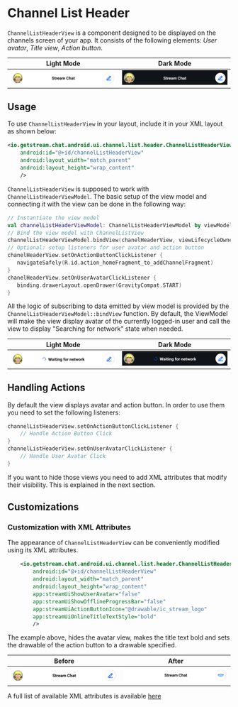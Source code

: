 # Channel List Header


`ChannelListHeaderView` is a component designed to be displayed on the channels screen of your app. 
It consists of the following elements: _User avatar_, _Title view_, _Action button_.
 
 | Light Mode | Dark Mode |
 | --- | --- |
 |![Light_mode](../../assets/channels_header.png)|![Dark_mode](../../assets/channels_header_dark.png)|
 
## Usage

To use `ChannelListHeaderView` in your layout, include it in your XML layout as shown below:
```XML
<io.getstream.chat.android.ui.channel.list.header.ChannelListHeaderView
    android:id="@+id/channelListHeaderView"
    android:layout_width="match_parent"
    android:layout_height="wrap_content"
    />
```

`ChannelListHeaderView` is supposed to work with `ChannelListHeaderViewModel`. 
The basic setup of the view model and connecting it with the view can be done in the following way:
 ```kotlin
// Instantiate the view model 
val channelListHeaderViewModel: ChannelListHeaderViewModel by viewModels()
// Bind the view model with ChannelListView 
channelListHeaderViewModel.bindView(chanelHeaderView, viewLifecycleOwner)
// Optional: setup listeners for user avatar and action button 
chanelHeaderView.setOnActionButtonClickListener {
    navigateSafely(R.id.action_homeFragment_to_addChannelFragment)
}
chanelHeaderView.setOnUserAvatarClickListener {
    binding.drawerLayout.openDrawer(GravityCompat.START)
}
```
All the logic of subscribing to data emitted by view model is provided by the `ChannelListHeaderViewModel::bindView` function. 
By default, the ViewModel will make the view display avatar of the currently logged-in user and call the view to display "Searching for network" state when needed.
  
 | Light Mode | Dark Mode |
 | --- | --- |
 |![Light_mode](../../assets/channels_header_waiting_for_network.png)|![Dark_mode](../../assets/channels_header_waiting_for_network_dark.png)|

## Handling Actions

By default the view displays avatar and action button. In order to use them you need to set the following listeners:
```kotlin
channelListHeaderView.setOnActionButtonClickListener {
    // Handle Action Button Click
}
channelListHeaderView.setOnUserAvatarClickListener {
    // Handle User Avatar Click
}
```
If you want to hide those views you need to add XML attributes that modify their visibility. This is explained in the next section.

## Customizations

### Customization with XML Attributes

The appearance of `ChannelListHeaderView` can be conveniently modified using its XML attributes.   
```xml
    <io.getstream.chat.android.ui.channel.list.header.ChannelListHeaderView
        android:id="@+id/channelListHeaderView"
        android:layout_width="match_parent"
        android:layout_height="wrap_content"
        app:streamUiShowUserAvatar="false"
        app:streamUiShowOfflineProgressBar="false"
        app:streamUiActionButtonIcon="@drawable/ic_stream_logo"
        app:streamUiOnlineTitleTextStyle="bold"
        />
```

The example above, hides the avatar view, makes the title text bold and sets the drawable of the action button to a drawable specified.
    
| Before | After |
| --- | --- |
|![Light_mode](../../assets/channels_header.png)|![Dark_mode](../../assets/channels_header_after_customization.png)|

A full list of available XML attributes is available [here](https://github.com/GetStream/stream-chat-android/blob/develop/stream-chat-android-ui-components/src/main/res/values/attrs_channel_list_header_view.xml)
